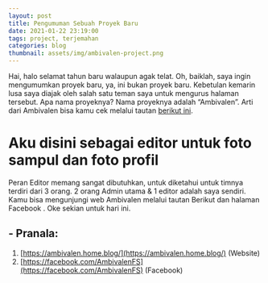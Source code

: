 ```yaml
---
layout: post
title: Pengumuman Sebuah Proyek Baru
date: 2021-01-22 23:19:00
tags: project, terjemahan
categories: blog
thumbnail: assets/img/ambivalen-project.png
---
```


Hai, halo selamat tahun baru walaupun agak telat. Oh, baiklah, saya ingin mengumumkan proyek baru, ya, ini bukan proyek baru. Kebetulan kemarin lusa saya diajak oleh salah satu teman saya untuk mengurus halaman tersebut. Apa nama proyeknya? Nama proyeknya adalah “Ambivalen”. Arti dari Ambivalen bisa kamu cek melalui tautan [berikut ini](https://kbbi.kemdikbud.go.id/entri/ambivalen).

# Aku disini sebagai editor untuk foto sampul dan foto profil
Peran Editor memang sangat dibutuhkan, untuk diketahui untuk timnya terdiri dari 3 orang. 2 orang Admin utama & 1 editor adalah saya sendiri. Kamu bisa mengunjungi web Ambivalen melalui tautan Berikut dan halaman Facebook . Oke sekian untuk hari ini.

## - Pranala:
1. [https://ambivalen.home.blog/](https://ambivalen.home.blog/) (Website)
2. [https://facebook.com/AmbivalenFS](https://facebook.com/AmbivalenFS) (Facebook)
